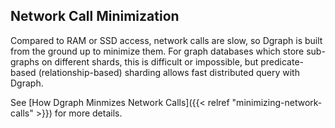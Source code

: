 
## Network Call Minimization
Compared to RAM or SSD access, network calls are slow, so Dgraph is built from the ground up to minimize them. For graph databases which store sub-graphs on different shards, this is difficult or impossible, but predicate-based (relationship-based) sharding allows fast distributed query with Dgraph.

See [How Dgraph Minmizes Network Calls]({{< relref "minimizing-network-calls" >}}) for more details.
